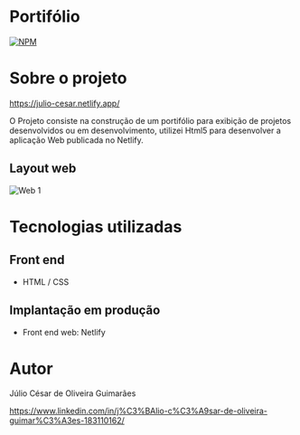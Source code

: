 # Portifólio 

[![NPM](https://img.shields.io/npm/l/react)](https://github.com/c3saroliveira/portifolio/blob/main/LICENSE) 

# Sobre o projeto

https://julio-cesar.netlify.app/

O Projeto consiste na construção de um portifólio para exibição de projetos desenvolvidos ou em desenvolvimento, utilizei Html5 para desenvolver a aplicação Web publicada no Netlify.

## Layout web
![Web 1](https://github.com/c3saroliveira/portifolio/blob/main/assets/tela-main.JPG)

# Tecnologias utilizadas

## Front end
- HTML / CSS 

## Implantação em produção
- Front end web: Netlify

# Autor

Júlio César de Oliveira Guimarães

https://www.linkedin.com/in/j%C3%BAlio-c%C3%A9sar-de-oliveira-guimar%C3%A3es-183110162/
